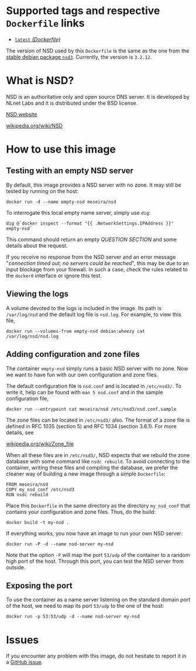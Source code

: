 Supported tags and respective `Dockerfile` links
================================================

* [`latest` *(Dockerfile)*][1]

The version of NSD used by this `Dockerfile` is the same as the one from the [stable debian package `nsd3`][2]. Currently, the version is `3.2.12`.

What is NSD?
============

NSD is an authoritative only and open source DNS server. It is developed by NLnet Labs and it is distributed under the BSD license.

[NSD website][3]

[wikipedia.org/wiki/NSD][4]

How to use this image
=====================

Testing with an empty NSD server
--------------------------------

By default, this image provides a NSD server with no zone. It may still be tested by running on the host:

    docker run -d --name empty-nsd meseira/nsd

To interrogate this local empty name server, simply use `dig`:

    dig @`docker inspect --format "{{ .NetworkSettings.IPAddress }}" empty-nsd`

This command should return an empty *QUESTION SECTION* and some details about the request.

If you receive no response from the NSD server and an error message "*connection timed out; no servers could be reached*", this may be due to an input blockage from your firewall. In such a case, check the rules related to the `docker0` interface or ignore this test.

Viewing the logs
----------------

A volume devoted to the logs is included in the image. Its path is `/var/log/nsd` and the default log file is `nsd.log`. For example, to view this file,

    docker run --volumes-from empty-nsd debian:wheezy cat /var/log/nsd/nsd.log

Adding configuration and zone files
-----------------------------------

The container `empty-nsd` simply runs a basic NSD server with no zone. Now we want to have fun with our own configuration and zone files.

The default configuration file is `nsd.conf` and is located in `/etc/nsd3/`. To write it, help can be found with `man 5 nsd.conf` and in the sample configuration file,

    docker run --entrypoint cat meseira/nsd /etc/nsd3/nsd.conf.sample

The zone files can be located in `/etc/nsd3/` also. The format of a zone file is defined in RFC 1035 (section 5) and RFC 1034 (section 3.6.1). For more details, see

[wikipedia.org/wiki/Zone_file][5]

When all these files are in `/etc/nsd3/`, NSD expects that we rebuild the zone database with some command like `nsdc rebuild`. To avoid connecting to the container, writing these files and compiling the database, we prefer the cleaner way of building a new image through a simple `Dockerfile`:

    FROM meseira/nsd
    COPY my_nsd_conf /etc/nsd3
    RUN nsdc rebuild

Place this `Dockerfile` in the same directory as the directory `my_nsd_conf` that contains your configuration and zone files. Thus, do the build:

    docker build -t my-nsd .

If everything works, you now have an image to run your own NSD server:

    docker run -P -d --name nsd-server my-nsd

Note that the option `-P` will map the port `53/udp` of the container to a random high port of the host. Through this port, you can test the NSD server from outside.

Exposing the port
-----------------

To use the container as a name server listening on the standard domain port of the host, we need to map its port `53/udp` to the one of the host:

    docker run -p 53:53/udp -d --name nsd-server my-nsd

Issues
======

If you encounter any problem with this image, do not hesitate to report it in a [GitHub issue][6].

  [1]: https://github.com/Meseira/docker-nsd/blob/master/Dockerfile
  [2]: https://packages.debian.org/fr/wheezy/nsd3
  [3]: https://www.nlnetlabs.nl/projects/nsd/
  [4]: https://en.wikipedia.org/wiki/NSD
  [5]: https://en.wikipedia.org/wiki/Zone_file
  [6]: https://github.com/Meseira/docker-nsd/issues
